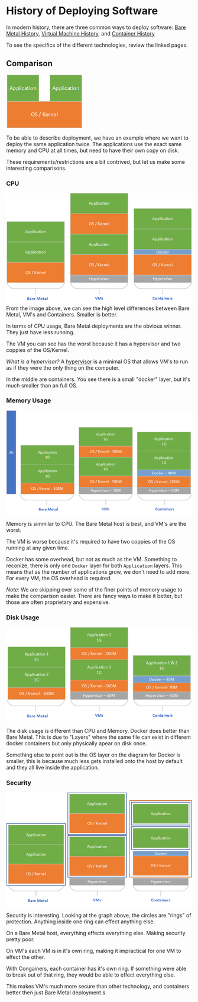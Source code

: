 # History of Deploying Software

In modern history, there are three common ways to deploy software: [Bare Metal History](../detailed-history/Bare_Metal_History.md), [Virtual Machine History](../detailed-history/Virtual_Machine_History.md), and [Container History](../detailed-history/Container_History.md)

To see the specifics of the different technologies, review the linked pages.

## Comparison

![Deployment.png](../images/Deployment.png)

To be able to describe deployment, we have an example where we want to deploy the same application twice. The applications use the exact same memory and CPU at all times, but need to have their own copy on disk.

These requirements/restrictions are a bit contrived, but let us make some interesting comparisons.

### CPU

![CPU.png](../images/CPU.png)
From the image above, we can see the high level differences between Bare Metal, VM's and Containers. Smaller is better.

In terms of CPU usage, Bare Metal deployments are the obvious winner. They just have less running.

The VM you can see has the worst because it has a hypervisor and two coppies of the OS/Kernel.

*What is a hypervisor?* A [hypervisor][1] is a minimal OS that allows VM's to run as if they were the only thing on the computer.

In the middle are containers. You see there is a small "docker" layer, but it's much smaller than an full OS.

### Memory Usage

![Memory.png](../images/Memory.png)

Memory is simmilar to CPU. The Bare Metal host is best, and VM's are the worst.

The VM is worse because it's required to have two coppies of the OS running at any given time.

Docker has some overhead, but not as much as the VM. Something to reconize, there is only one `Docker` layer for both `Application` layers. This means that as the number of applications grow, we don't need to add more. For every VM, the OS overhead is required.

*Note:* We are skipping over some of the finer points of memory usage to make the comparison easier. There are fancy ways to make it better, but those are often proprietary and expensive.

### Disk Usage

![Disk.png](../images/Disk.png)

The disk usage is different than CPU and Memory. Docker does better than Bare Metal. This is due to "Layers" where the same file can exist in different docker containers but only physically apear on disk once.

Something else to point out is the OS layer on the diagram for Docker is smaller, this is because much less gets installed onto the host by default and they all live inside the application.

### Security

![Security.png](../images/Security.png)

Security is interesting. Looking at the graph above, the circles are "rings" of protection. Anything inside one ring can effect anything else.

On a Bare Metal host, everything effects everything else. Making security pretty poor.

On VM's each VM is in it's own ring, making it impractical for one VM to effect the other.

With Congainers, each container has it's own ring. If something were able to break out of that ring, they would be able to effect everything else.

This makes VM's much more secure than other technology, and containers better then just Bare Metal deployment.s

[1]: https://en.wikipedia.org/wiki/Hypervisor